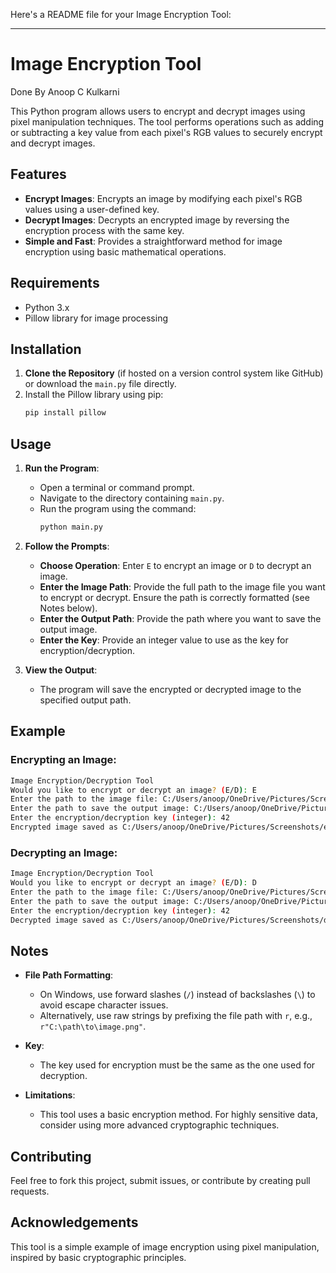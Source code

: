 Here's a README file for your Image Encryption Tool:

---

# Image Encryption Tool

Done By Anoop C Kulkarni

This Python program allows users to encrypt and decrypt images using pixel manipulation techniques. The tool performs operations such as adding or subtracting a key value from each pixel's RGB values to securely encrypt and decrypt images.

## Features

- **Encrypt Images**: Encrypts an image by modifying each pixel's RGB values using a user-defined key.
- **Decrypt Images**: Decrypts an encrypted image by reversing the encryption process with the same key.
- **Simple and Fast**: Provides a straightforward method for image encryption using basic mathematical operations.

## Requirements

- Python 3.x
- Pillow library for image processing

## Installation

1. **Clone the Repository** (if hosted on a version control system like GitHub) or download the `main.py` file directly.
2. Install the Pillow library using pip:
   ```bash
   pip install pillow
   ```

## Usage

1. **Run the Program**:
   - Open a terminal or command prompt.
   - Navigate to the directory containing `main.py`.
   - Run the program using the command:
     ```bash
     python main.py
     ```

2. **Follow the Prompts**:
   - **Choose Operation**: Enter `E` to encrypt an image or `D` to decrypt an image.
   - **Enter the Image Path**: Provide the full path to the image file you want to encrypt or decrypt. Ensure the path is correctly formatted (see Notes below).
   - **Enter the Output Path**: Provide the path where you want to save the output image.
   - **Enter the Key**: Provide an integer value to use as the key for encryption/decryption.

3. **View the Output**:
   - The program will save the encrypted or decrypted image to the specified output path.

## Example

### Encrypting an Image:

```bash
Image Encryption/Decryption Tool
Would you like to encrypt or decrypt an image? (E/D): E
Enter the path to the image file: C:/Users/anoop/OneDrive/Pictures/Screenshots/bcv.png
Enter the path to save the output image: C:/Users/anoop/OneDrive/Pictures/Screenshots/encrypted_bcv.png
Enter the encryption/decryption key (integer): 42
Encrypted image saved as C:/Users/anoop/OneDrive/Pictures/Screenshots/encrypted_bcv.png
```

### Decrypting an Image:

```bash
Image Encryption/Decryption Tool
Would you like to encrypt or decrypt an image? (E/D): D
Enter the path to the image file: C:/Users/anoop/OneDrive/Pictures/Screenshots/encrypted_bcv.png
Enter the path to save the output image: C:/Users/anoop/OneDrive/Pictures/Screenshots/decrypted_bcv.png
Enter the encryption/decryption key (integer): 42
Decrypted image saved as C:/Users/anoop/OneDrive/Pictures/Screenshots/decrypted_bcv.png
```

## Notes

- **File Path Formatting**:
  - On Windows, use forward slashes (`/`) instead of backslashes (`\`) to avoid escape character issues.
  - Alternatively, use raw strings by prefixing the file path with `r`, e.g., `r"C:\path\to\image.png"`.

- **Key**:
  - The key used for encryption must be the same as the one used for decryption.

- **Limitations**:
  - This tool uses a basic encryption method. For highly sensitive data, consider using more advanced cryptographic techniques.


## Contributing

Feel free to fork this project, submit issues, or contribute by creating pull requests.

## Acknowledgements

This tool is a simple example of image encryption using pixel manipulation, inspired by basic cryptographic principles.

